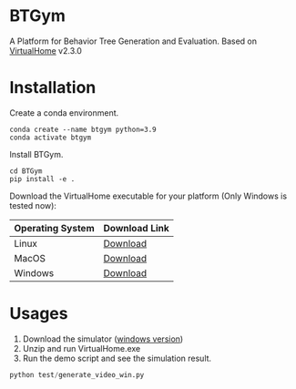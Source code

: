 # BTGym

A Platform for Behavior Tree Generation and Evaluation. Based on [VirtualHome](http://virtual-home.org/) v2.3.0


# Installation

Create a conda environment.
```shell
conda create --name btgym python=3.9
conda activate btgym
```

Install BTGym.
```shell
cd BTGym
pip install -e .
```

Download the VirtualHome executable for your platform (Only Windows is tested now):

| Operating System | Download Link                                                                      |
|:-----------------|:-----------------------------------------------------------------------------------|
| Linux            | [Download](http://virtual-home.org/release/simulator/v2.0/v2.3.0/linux_exec.zip)   |
| MacOS            | [Download](http://virtual-home.org/release/simulator/v2.0/v2.3.0/macos_exec.zip)   |
| Windows | [Download](http://virtual-home.org/release/simulator/v2.0/v2.3.0/windows_exec.zip) |  


# Usages

1. Download the simulator ([windows version](http://virtual-home.org/release/simulator/v2.0/v2.3.0/windows_exec.zip))
2. Unzip and run VirtualHome.exe
3. Run the demo script and see the simulation result.
```python
python test/generate_video_win.py
```